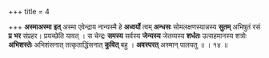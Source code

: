 +++
title = 4

+++
**अस्माअस्मा** **इत्** अस्मा एवेन्द्राय नान्यस्मै हे **अध्वर्यो** त्वम् **अन्धसः** सोमलक्षणस्यान्नस्य **सुतम्** अभिषुतं  रसं **प्र** **भर** संप्रहर। प्रयच्छेति यावत् । स चेन्द्रः **समस्य** सर्वस्य **जेन्यस्य** जेतव्यस्य **शर्धतः** उत्सहमानस्य शत्रोः **अभिशस्तेः** अभिशंसनात् तत्कृताद्धिंसनात् **कुवित्** बहु । **अवस्परत्** अस्मान् पालयतु ॥ । १४ ॥